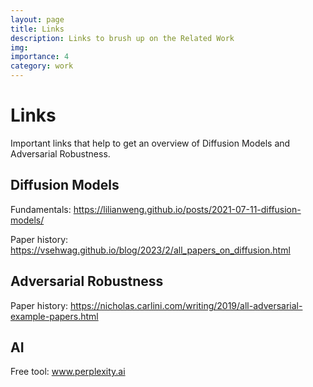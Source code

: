 ```yaml
---
layout: page
title: Links
description: Links to brush up on the Related Work
img:
importance: 4
category: work
---
```


# Links

Important links that help to get an overview of Diffusion Models and Adversarial Robustness.


## Diffusion Models

Fundamentals: https://lilianweng.github.io/posts/2021-07-11-diffusion-models/

Paper history: https://vsehwag.github.io/blog/2023/2/all_papers_on_diffusion.html


## Adversarial Robustness

Paper history: https://nicholas.carlini.com/writing/2019/all-adversarial-example-papers.html

## AI

Free tool: www.perplexity.ai 



